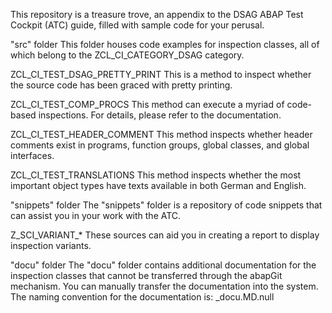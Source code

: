 This repository is a treasure trove, an appendix to the DSAG ABAP Test Cockpit (ATC) guide, filled with sample code for your perusal.

"src" folder
This folder houses code examples for inspection classes, all of which belong to the ZCL_CI_CATEGORY_DSAG category.

ZCL_CI_TEST_DSAG_PRETTY_PRINT
This is a method to inspect whether the source code has been graced with pretty printing.

ZCL_CI_TEST_COMP_PROCS
This method can execute a myriad of code-based inspections. For details, please refer to the documentation.

ZCL_CI_TEST_HEADER_COMMENT
This method inspects whether header comments exist in programs, function groups, global classes, and global interfaces.

ZCL_CI_TEST_TRANSLATIONS
This method inspects whether the most important object types have texts available in both German and English.

"snippets" folder
The "snippets" folder is a repository of code snippets that can assist you in your work with the ATC.

Z_SCI_VARIANT_*
These sources can aid you in creating a report to display inspection variants.

"docu" folder
The "docu" folder contains additional documentation for the inspection classes that cannot be transferred through the abapGit mechanism. You can manually transfer the documentation into the system. The naming convention for the documentation is: <Inspection Class Name>_docu.MD.null
